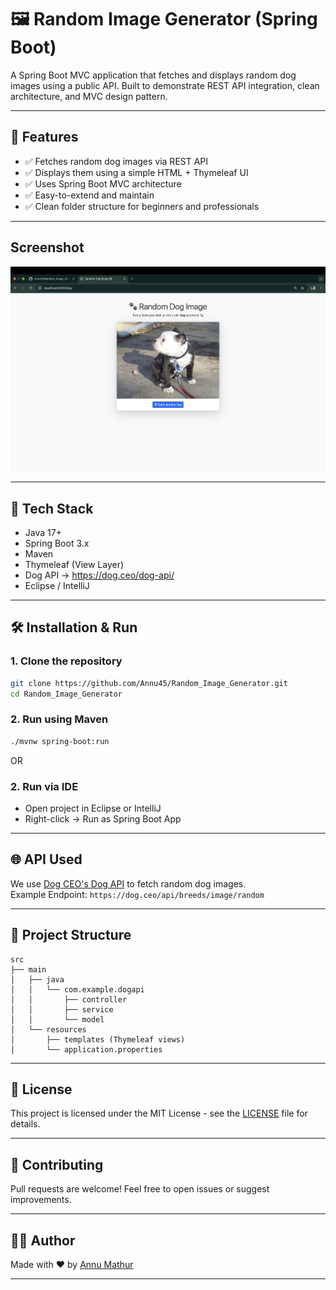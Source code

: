 # 🖼️ Random Image Generator (Spring Boot)

A Spring Boot MVC application that fetches and displays random dog images using a public API. Built to demonstrate REST API integration, clean architecture, and MVC design pattern.

---

## 🚀 Features

- ✅ Fetches random dog images via REST API
- ✅ Displays them using a simple HTML + Thymeleaf UI
- ✅ Uses Spring Boot MVC architecture
- ✅ Easy-to-extend and maintain
- ✅ Clean folder structure for beginners and professionals

---

## Screenshot

![Project Screenshot](assets/appsnap.png)

---

## 🔧 Tech Stack

- Java 17+
- Spring Boot 3.x
- Maven
- Thymeleaf (View Layer)
- Dog API → https://dog.ceo/dog-api/
- Eclipse / IntelliJ

---

## 🛠️ Installation & Run

### 1. Clone the repository

```bash
git clone https://github.com/Annu45/Random_Image_Generator.git
cd Random_Image_Generator
```

### 2. Run using Maven

```bash
./mvnw spring-boot:run
```

OR

### 2. Run via IDE

- Open project in Eclipse or IntelliJ
- Right-click → Run as Spring Boot App

---

## 🌐 API Used

We use [Dog CEO's Dog API](https://dog.ceo/dog-api/) to fetch random dog images.  
Example Endpoint: `https://dog.ceo/api/breeds/image/random`

---

## 📂 Project Structure

```
src
├── main
│   ├── java
│   │   └── com.example.dogapi
│   │       ├── controller
│   │       ├── service
│   │       └── model
│   └── resources
│       ├── templates (Thymeleaf views)
│       └── application.properties
```

---

## 📄 License

This project is licensed under the MIT License - see the [LICENSE](LICENSE) file for details.

---

## 🤝 Contributing

Pull requests are welcome! Feel free to open issues or suggest improvements.

---

## 🙋‍♀️ Author

Made with ❤️ by [Annu Mathur](https://github.com/Annu45)

---
